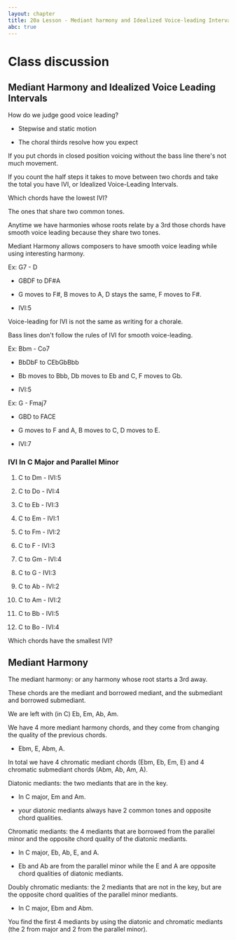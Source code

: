 ```yaml
---
layout: chapter
title: 20a Lesson - Mediant harmony and Idealized Voice-leading Intervals
abc: true
---
```


# Class discussion



## Mediant Harmony and Idealized Voice Leading Intervals



How do we judge good voice leading?

- Stepwise and static motion

- The choral thirds resolve how you expect



If you put chords in closed position voicing without the bass line there's not much movement.

If you count the half steps it takes to move between two chords and take the total you have IVI, or Idealized Voice-Leading Intervals.



Which chords have the lowest IVI?

The ones that share two common tones.

Anytime we have harmonies whose roots relate by a 3rd those chords have smooth voice leading because they share two tones. 

Mediant Harmony allows composers to have smooth voice leading while using interesting harmony.

 

Ex: G7 - D

- GBDF to DF#A

- G moves to F#, B moves to A, D stays the same, F moves to F#.

- IVI:5



Voice-leading for IVI is not the same as writing for a chorale. 

Bass lines don't follow the rules of IVI for smooth voice-leading.



Ex: Bbm - Co7

- BbDbF to CEbGbBbb

- Bb moves to Bbb, Db moves to Eb and C, F moves to Gb.

- IVI:5



Ex: G - Fmaj7

- GBD to FACE

- G moves to F and A, B moves to C, D moves to E.

- IVI:7



### IVI In C Major and Parallel Minor



1. C to Dm - IVI:5

2. C to Do - IVI:4

3. C to Eb - IVI:3

4. C to Em - IVI:1

5. C to Fm - IVI:2

6. C to F - IVI:3

7. C to Gm - IVI:4

8. C to G - IVI:3

9. C to Ab - IVI:2

10. C to Am - IVI:2

11. C to Bb - IVI:5

12. C to Bo - IVI:4



Which chords have the smallest IVI?



## Mediant Harmony



The mediant harmony: or any harmony whose root starts a 3rd away.

These chords are the mediant and borrowed mediant, and the submediant and borrowed submediant.

We are left with (in C) Eb, Em, Ab, Am. 

We have 4 more mediant harmony chords, and they come from changing the quality of the previous chords.

- Ebm, E, Abm, A.

In total we have 4 chromatic mediant chords (Ebm, Eb, Em, E) and 4 chromatic submediant chords (Abm, Ab, Am, A).



Diatonic mediants: the two mediants that are in the key.

- In C major, Em and Am.

- your diatonic mediants always have 2 common tones and opposite chord qualities.



Chromatic mediants: the 4 mediants that are borrowed from the parallel minor and the opposite chord quality of the diatonic mediants.

- In C major, Eb, Ab, E, and A.

- Eb and Ab are from the parallel minor while the E and A are opposite chord qualities of diatonic mediants. 



Doubly chromatic mediants: the 2 mediants that are not in the key, but are the opposite chord qualities of the parallel minor mediants.

- In C major, Ebm and Abm.



You find the first 4 mediants by using the diatonic and chromatic mediants (the 2 from major and 2 from the parallel minor).







